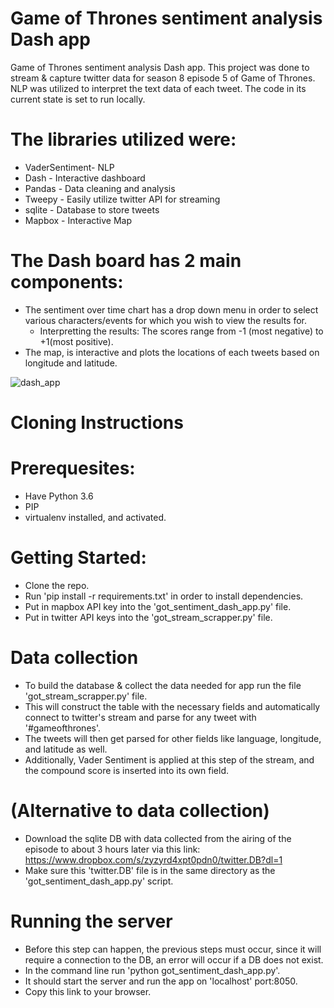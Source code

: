 # Game of Thrones sentiment analysis Dash app
Game of Thrones sentiment analysis Dash app.
This project was done to stream & capture twitter data for season 8 episode 5 of Game of Thrones.
NLP was utilized to interpret the text data of each tweet.
The code in its current state is set to run locally.

# The libraries utilized were:
- VaderSentiment- NLP 
- Dash - Interactive dashboard
- Pandas - Data cleaning and analysis 
- Tweepy - Easily utilize twitter API for streaming
- sqlite - Database to store tweets
- Mapbox - Interactive Map

# The Dash board has 2 main components:
- The sentiment over time chart has a drop down menu in order to select various characters/events for which you wish to
  view the results for.
  - Interpretting the results: The scores range from -1 (most negative) to +1(most positive).
- The map, is interactive and plots the locations of each tweets based on longitude and latitude.

![dash_app](https://user-images.githubusercontent.com/22856033/57848990-d47d5600-779f-11e9-9c7f-a98826f849da.gif)

# Cloning Instructions
# Prerequesites:
- Have Python 3.6
- PIP
- virtualenv installed, and activated.

# Getting Started:
- Clone the repo.
- Run 'pip install -r requirements.txt' in order to install dependencies.
- Put in mapbox API key into the 'got_sentiment_dash_app.py' file.
- Put in twitter API keys into the 'got_stream_scrapper.py' file.

# Data collection
- To build the database & collect the data needed for app run the file 'got_stream_scrapper.py' file.
- This will construct the table with the necessary fields and automatically connect to twitter's stream and parse 
  for any tweet with '#gameofthrones'.
- The tweets will then get parsed for other fields like language, longitude, and latitude as well.
- Additionally, Vader Sentiment is applied at this step of the stream, and the compound score is inserted into its
  own field. 
  
# (Alternative to data collection)
- Download the sqlite DB with data collected from the airing of the episode to about 3 hours later via this link:     https://www.dropbox.com/s/zyzyrd4xpt0pdn0/twitter.DB?dl=1
- Make sure this 'twitter.DB' file is in the same directory as the 'got_sentiment_dash_app.py' script.

# Running the server
- Before this step can happen, the previous steps must occur, since it will require a connection to the DB, an error
  will occur if a DB does not exist. 
- In the command line run 'python got_sentiment_dash_app.py'.
- It should start the server and run the app on 'localhost' port:8050.
- Copy this link to your browser.
